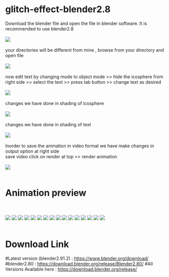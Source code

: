 # glitch-effect-blender2.8
Download the blender file and open the file in blender software. It is recommended to use blender2.8<br><br>
![](/images/img1.png)<br><br>
your directories will be different from mine , browse from your directory and open file <br><br>
![](/images/img2.png)<br><br>
now edit text by changing mode to object mode >> hide the icosphere from right side >> select the text >> press tab button >>
change text as desired <br><br>
![](/images/img3.png)<br><br>
changes we have done in shading of icosphere<br><br>
![](/images/img5.png)<br><br>
changes we have done in shading of text<br><br>
![](/images/img6.png)<br><br>
Inorder to save the animation in video format we have make changes in output option at right side<br>
save video click on render at top >> render animation<br><br>
![](/images/img4.png)<br><br>
# Animation preview
<br><br>
![](/images/1.png)
![](/images/2.png)
![](/images/3.png)
![](/images/4.png)
![](/images/5.png)
![](/images/6.png)
![](/images/7.png)
![](/images/8.png)
![](/images/9.png)
![](/images/10.png)
![](/images/11.png)
![](/images/12.png)
![](/images/12.png)
![](/images/13.png)
![](/images/14.png)
![](/images/15.png)
<br><br>
# Download Link 
#Latest version (blender2.91.2) : https://www.blender.org/download/
#blender2.80 : https://download.blender.org/release/Blender2.80/
#All Versions Available here : https://download.blender.org/release/
